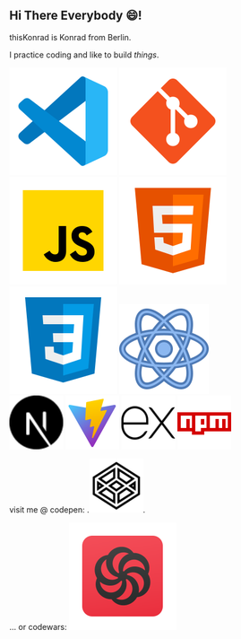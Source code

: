 ## Hi There Everybody 😄!

thisKonrad is Konrad from Berlin.

I practice coding and like to build *things*.


![icon-vs-code](./icons8-vs-code.svg)  ![icon-git](./icons8-git.svg)  ![jS-icon](./icons8-002javascript.svg)  	![jS-icon](./icons8-002html.svg) 	![jS-icon](./icons8-002css.svg) ![react-icon](./icons8-react.svg)  
<img src="./next-js.svg" width="96"/> <img src="./icons8-schnell.svg" width="96"/> <img src="./expressJS.svg" width="96"/> <img src="./icons8-npm.svg" width="96"/> 

visit me @ codepen:
.[<img src="./icons8-codepen.svg" width="96"/>](https://codepen.io/Konrad-Wittich).

... or codewars:
[<img src="icons8-codewars.svg">](https://www.codewars.com/users/thisKonrad)
